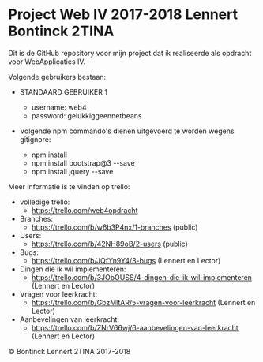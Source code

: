 # Project Web IV 2017-2018 Lennert Bontinck 2TINA

Dit is de GitHub repository voor mijn project dat ik realiseerde als opdracht voor WebApplicaties IV.

Volgende gebruikers bestaan:
- STANDAARD GEBRUIKER 1
    - username: web4
    - password: gelukkiggeennetbeans
    
- Volgende npm commando's dienen uitgevoerd te worden wegens gitignore:
    - npm install
    - npm install bootstrap@3 --save
    - npm install jquery --save
    
Meer informatie is te vinden op trello:
- volledige trello:
    - https://trello.com/web4opdracht
- Branches:
    - https://trello.com/b/w6b3P4nx/1-branches (public)
- Users:
    - https://trello.com/b/42NH89oB/2-users (public)
- Bugs:
    - https://trello.com/b/JQfYn9Y4/3-bugs (Lennert en Lector)
- Dingen die ik wil implementeren:
    - https://trello.com/b/3JObOUSS/4-dingen-die-ik-wil-implementeren (Lennert en Lector)
- Vragen voor leerkracht:
    - https://trello.com/b/GbzMltAR/5-vragen-voor-leerkracht (Lennert en Lector)
- Aanbevelingen van leerkracht:
    - https://trello.com/b/ZNrV66wj/6-aanbevelingen-van-leerkracht (Lennert en Lector)
    
© Bontinck Lennert 2TINA 2017-2018

